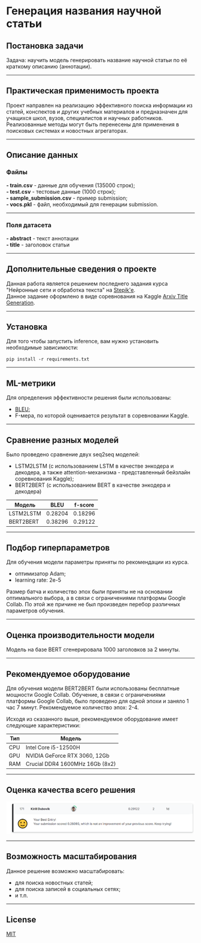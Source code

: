 # Генерация названия научной статьи

## Постановка задачи
Задача: научить модель генерировать название научной статьи по её краткому описанию (аннотации).

---

## Практическая применимость проекта
Проект направлен на реализацию эффективного поиска информации из статей, конспектов и других учебных материалов и 
предназначен для учащихся школ, вузов, специалистов и научных работников.  
Реализованные методы могут быть перенесены для применения в поисковых системах и новостных агрегаторах.

---

## Описание данных

### Файлы

**- train.csv** - данные для обучения (135000 строк);  
**- test.csv** - тестовые данные (1000 строк);  
**- sample_submission.csv** - пример submission;  
**- vocs.pkl** - файл, необходимый для генерации submission.

---

### Поля датасета

**- abstract** - текст аннотации  
**- title** - заголовок статьи

---

## Дополнительные сведения о проекте

Данная работа является решением последнего задания курса "Нейронные сети и обработка текста" на [Stepik'е](https://stepik.org/lesson/262255/step/1).  
Данное задание оформлено в виде соревнования на Kaggle [Arxiv Title Generation](https://www.kaggle.com/competitions/title-generation/).

---

## Установка

Для того чтобы запустить inference, вам нужно установить необходимые зависимости:
```
pip install -r requirements.txt
```
---

## ML-метрики

Для определения эффективности решения были использованы:
- [BLEU](https://en.wikipedia.org/wiki/BLEU);
- F-мера, по которой оценивается результат в соревновании Kaggle.

---

## Сравнение разных моделей

Было проведено сравнение двух seq2seq моделей:
- LSTM2LSTM (с использованием LSTM в качестве энкодера и декодера, а также attention-механизма - представленный бейзлайн соревнования Kaggle);
- BERT2BERT (с использованием BERT в качестве энкодера и декодера)

| Модель    | BLEU    | f-score |
|-----------|---------|---------|
| LSTM2LSTM | 0.28204 | 0.18296 |
| BERT2BERT | 0.38296 | 0.29122 |

---

## Подбор гиперпараметров

Для обучения модели параметры приняты по рекомендации из курса. 
- оптимизатор Adam;  
- learning rate: 2e-5  

Размер батча и количество эпох были приняты не на основании оптимального выбора, а в связи с ограничениями платформы Google Collab.
По этой же причине не был произведен перебор различных параметров обучения.

---

## Оценка производительности модели

Модель на базе BERT сгенерировала 1000 заголовков за 2 минуты.

---

## Рекомендуемое оборудование

Для обучения модели BERT2BERT были использованы бесплатные мощности Google Collab.
Обучение, в связи с ограничениями платформы Google Collab, было проведено для одной эпохи и заняло 1 час 7 минут.
Рекомендуемое количество эпох: 2-4.

Исходя из сказанного выше, рекомендуемое оборудование имеет следующие характеристики:

| Тип | Модель                          |
|-----|---------------------------------|
| CPU | Intel Core i5-12500H            |
| GPU | NVIDIA GeForce RTX 3060, 12Gb   |
| RAM | Crucial DDR4 1600MHz 16Gb (8x2) |

---

## Оценка качества всего решения

![Score](./media/score.png)

---

## Возможность масштабирования

Данное решение возможно масштабировать:
- для поиска новостных статей;
- для поиска записей в социальных сетях;
- и т.п.

---

## License
[MIT](https://choosealicense.com/licenses/mit/)

